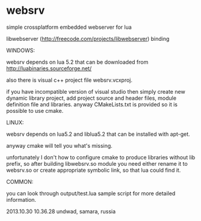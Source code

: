 websrv
=====
simple crossplatform embedded webserver for lua

libwebserver (http://freecode.com/projects/libwebserver) binding

WINDOWS:

websrv depends on lua 5.2 that can be downloaded from http://luabinaries.sourceforge.net/

also there is visual c++ project file websrv.vcxproj.

if you have incompatible version of visual studio then simply create new dynamic library project, 
add project source and header files, module definition file and libraries.
anyway CMakeLists.txt is provided so it is possible to use cmake.

LINUX:

websrv depends on lua5.2 and liblua5.2 that can be installed with apt-get.

anyway cmake will tell you what's missing.

unfortunately I don't how to configure cmake to produce libraries without lib prefix,
so after building libwebsrv.so module you need either rename it to websrv.so or create appropriate symbolic link,
so that lua could find it. 

COMMON:



you can look through output/test.lua sample script for more detailed information.
 
2013.10.30 10.36.28 undwad, samara, russia